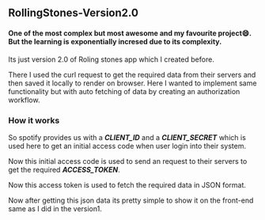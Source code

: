 ## RollingStones-Version2.0

#### One of the most complex but most awesome and my favourite project😄. But the learning is exponentially incresed due to its complexity.
Its just version 2.0 of Roling stones app which I created before.

There I used the curl request to get the required data from their servers and then saved it locally to render on browser.
Here I wanted to implement same functionality but with auto fetching of data by creating an authorization workflow.


### How it works
So spotify provides us with a *__CLIENT_ID__* and a *__CLIENT_SECRET__* which is used here to get an initial access code when user login into their system.

Now this initial access code is used to send an request to their servers to get the required *__ACCESS_TOKEN__*.

Now this access token is used to fetch the required data in JSON format. 

Now after getting this json data its pretty simple to show it on the front-end same as I did in the version1.
